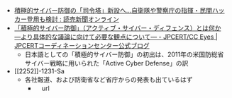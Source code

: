 - [積極的サイバー防御の「司令塔」新設へ…自衛隊や警察庁の指揮・民間ハッカー登用も検討 : 読売新聞オンライン](https://www.yomiuri.co.jp/politics/20221031-OYT1T50257/)
- [「積極的サイバー防御」（アクティブ・サイバー・ディフェンス）とは何か ―より具体的な議論に向けて必要な観点について― - JPCERT/CC Eyes | JPCERTコーディネーションセンター公式ブログ](about:reader?url=https%3A%2F%2Fblogs.jpcert.or.jp%2Fja%2F2022%2F09%2Factive-cyber-defense.html)
  - 日本語としての「積極的サイバー防御」の初出は、2011年の米国防総省サイバー戦略に用いられた「Active Cyber Defense」の訳
- [[2252]]-1231-Sa
  - 各社報道、および防衛省など省庁からの発表も出ているはず
    - []()　url  
